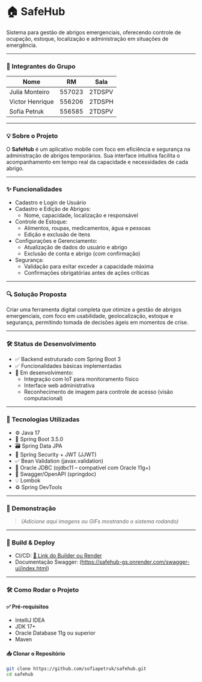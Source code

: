 # 🏠 SafeHub

Sistema para gestão de abrigos emergenciais, oferecendo controle de ocupação, estoque, localização e administração em situações de emergência.

---

### 👥 Integrantes do Grupo

| Nome             | RM     | Sala    |
|------------------|--------|---------|
| Julia Monteiro   | 557023 | 2TDSPV  |
| Victor Henrique  | 556206 | 2TDSPH  |
| Sofia Petruk     | 556585 | 2TDSPV  |

---

### 💡 Sobre o Projeto

O **SafeHub** é um aplicativo mobile com foco em eficiência e segurança na administração de abrigos temporários. Sua interface intuitiva facilita o acompanhamento em tempo real da capacidade e necessidades de cada abrigo.

---

### ✨ Funcionalidades

- Cadastro e Login de Usuário
- Cadastro e Edição de Abrigos:
  - Nome, capacidade, localização e responsável
- Controle de Estoque:
  - Alimentos, roupas, medicamentos, água e pessoas
  - Edição e exclusão de itens
- Configurações e Gerenciamento:
  - Atualização de dados do usuário e abrigo
  - Exclusão de conta e abrigo (com confirmação)
- Segurança:
  - Validação para evitar exceder a capacidade máxima
  - Confirmações obrigatórias antes de ações críticas

---

### 🔍 Solução Proposta

Criar uma ferramenta digital completa que otimize a gestão de abrigos emergenciais, com foco em usabilidade, geolocalização, estoque e segurança, permitindo tomada de decisões ágeis em momentos de crise.

---

### 🛠️ Status de Desenvolvimento

- ✅ Backend estruturado com Spring Boot 3
- ✅ Funcionalidades básicas implementadas
- 🔄 Em desenvolvimento:
  - Integração com IoT para monitoramento físico
  - Interface web administrativa
  - Reconhecimento de imagem para controle de acesso (visão computacional)

---

### 🧰 Tecnologias Utilizadas

- ⚙️ Java 17
- 🚀 Spring Boot 3.5.0
- 🗃️ Spring Data JPA
- 🔐 Spring Security + JWT (JJWT)
- ✅ Bean Validation (javax.validation)
- 🧪 Oracle JDBC (ojdbc11 – compatível com Oracle 11g+)
- 📖 Swagger/OpenAPI (springdoc)
- 💡 Lombok
- ♻️ Spring DevTools

---

### 📸 Demonstração

> *(Adicione aqui imagens ou GIFs mostrando o sistema rodando)*

---

### 🚧 Build & Deploy

- CI/CD: [🔗 Link do Builder ou Render]([[https://seu-link-auiq](https://safehub-gs.onrender.com)])
- Documentação Swagger: (https://safehub-gs.onrender.com/swagger-ui/index.html)

---

### 🛠️ Como Rodar o Projeto

#### ✅ Pré-requisitos

- IntelliJ IDEA
- JDK 17+
- Oracle Database 11g ou superior
- Maven

#### 📥 Clonar o Repositório

```bash
git clone https://github.com/sofiapetruk/safehub.git
cd safehub
